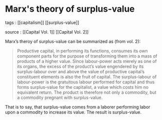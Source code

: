 # Marx's theory of surplus-value

tags
: [[capitalism]] [[surplus-value]]

source
: [[Capital Vol. 1]] [[Capital Vol. 2]]

Marx&rsquo;s theroy of surplus-value can be summarized as (from vol. 2):

> Productive capital, in performing its functions, consumes its own component parts for the purpose of transforming them into a mass of products of a higher value. Since labour-power acts merely as one of its organs, the excess of the product’s value engendered by its surplus-labour over and above the value of productive capital’s constituent elements is also the fruit of capital. The surplus-labour of labour-power is the gratuitous labour performed for capital and thus forms surplus-value for the capitalist, a value which costs him no equivalent return. The product is therefore not only a commodity, but a commodity pregnant with surplus-value.

That is to say, that surplus-value comes from a laborer performing labor upon a commodity to increase its value. The result is surplus-value.

